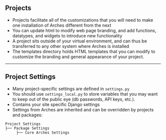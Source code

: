 ## Projects

- Projects facilitate all of the customizations that you will need to make one installation of Arches different from the next
- You can update html to modify web page branding, and add functions, datatypes, and widgets to introduce new functionality
- A project sits outside of your virtual environment, and can thus be transferred to any other system where Arches is installed
- The templates directory holds HTML templates that you can modify to customize the branding and general appearance of your project.

---

## Project Settings

- Many project-specific settings are defined in `settings.py`
- You should use `settings_local.py` to store variables that you may want to keep out of the public eye (db passwords, API keys, etc.).
- Contains your site specific Django settings
- Settings from Arches are inherited and can be overridden by projects and packages:

```
Project Settings
├── Package Settings
     ├── Core Arches Settings
```
